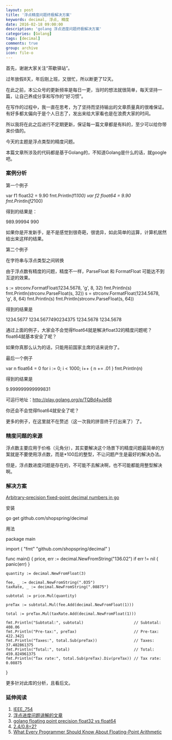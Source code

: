 ```yaml
---
layout: post
title: '浮点精度问题终极解决方案'
keywords: decimal, 浮点, 精度
date: 2016-02-18 09:00:00
description: 'golang 浮点进度问题终极解决方案'
categories: [Golang]
tags: [decimal]
comments: true
group: archive
icon: file-o
---
```


首先，谢谢大家关注“茶歇驿站”。

过年放假8天，年后刚上班，又很忙，所以断更了12天。

在此之前，本公众号的更新频率是每日一更，当时的想法就很简单，每天坚持一篇，让自己养成分享和写作的“好习惯”。

在写作的过程中，我一直在思考，为了坚持而坚持输出的文章质量真的很难保证。有好多都太偏向于是个人日志了，发出来给大家看也是在浪费大家的时间。

所以我将在此之后进行不定期更新，保证每一篇文章都是有料的，至少可以给你带来价值的。

<!--more-->

今天的主题是浮点类型的精度问题。

本篇文章所涉及的代码都是基于Golang的，不知道Golang是什么的话，就google吧。

### 案例分析 ###

第一个例子

var f1 float32 = 9.90
fmt.Println(f1*100)
var f2 float64 = 9.90
fmt.Println(f2*100)

得到的结果是：

989.99994
990


如果你是开发新手，是不是感觉到很奇葩，很诡异，如此简单的运算，计算机居然给出来这样的结果。

第二个例子

在字符串与浮点类型之间转换

由于浮点数有精度的问题，精度不一样，ParseFloat 和 FormatFloat 可能达不到互逆的效果。


s := strconv.FormatFloat(1234.5678, 'g', 8, 32)
fmt.Println(s)
fmt.Println(strconv.ParseFloat(s, 32))
s = strconv.FormatFloat(1234.5678, 'g', 8, 64)
fmt.Println(s)
fmt.Println(strconv.ParseFloat(s, 64))

得到的结果是

1234.5677
1234.5677490234375 <nil>
1234.5678
1234.5678 <nil>


通过上面的例子，大家会不会觉得float64就是解决float32的精度问题呢？float64就基本安全了呢？

如果你真那么认为的话，只能用前国家主席的话来说你了。

最后一个例子

var n float64 = 0
for i := 0; i < 1000; i++ {
	n += .01
}
fmt.Println(n)

得到的结果是

9.999999999999831

可运行地址：http://play.golang.org/p/TQBd4yJe6B

你还会不会觉得float64就安全了呢？

更多的例子，在这里就不在赘述（这一次我的拼音终于打出来了）了。

### 精度问题的来源 ###

浮点数主要应用于价格（元角分），其实要解决这个场景下的精度问题最简单的方案就是不要使用浮点数，而是*100后的整型，不让问题产生是最好的解决办法。

但是，浮点数进度问题是存在的，不可能不去解决啊，也不可能都能用整型解决啊。

### 解决方案 ###

[Arbitrary-precision fixed-point decimal numbers in go](https://github.com/shopspring/decimal)

安装

go get github.com/shopspring/decimal

用法

package main

import (
    "fmt"
    "github.com/shopspring/decimal"
)

func main() {
    price, err := decimal.NewFromString("136.02")
    if err != nil {
        panic(err)
    }

    quantity := decimal.NewFromFloat(3)

    fee, _ := decimal.NewFromString(".035")
    taxRate, _ := decimal.NewFromString(".08875")

    subtotal := price.Mul(quantity)

    preTax := subtotal.Mul(fee.Add(decimal.NewFromFloat(1)))

    total := preTax.Mul(taxRate.Add(decimal.NewFromFloat(1)))

    fmt.Println("Subtotal:", subtotal)                      // Subtotal: 408.06
    fmt.Println("Pre-tax:", preTax)                         // Pre-tax: 422.3421
    fmt.Println("Taxes:", total.Sub(preTax))                // Taxes: 37.482861375
    fmt.Println("Total:", total)                            // Total: 459.824961375
    fmt.Println("Tax rate:", total.Sub(preTax).Div(preTax)) // Tax rate: 0.08875
}

更多针对此库的分析，且看后文。

### 延伸阅读 ###

1. [IEEE_754](https://zh.wikipedia.org/wiki/IEEE_754)
2. [浮点进度问题讲解的文章](http://coolshell.cn/articles/11235.html)
3. [golang floating point precision float32 vs float64](http://stackoverflow.com/questions/22337418/golang-floating-point-precision-float32-vs-float64)
4. [2.4/0.8=2?](http://stackoverflow.com/questions/15342357/golang-float-number-division)
5. [What Every Programmer Should Know About Floating-Point Arithmetic](http://floating-point-gui.de/)